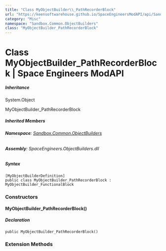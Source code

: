 ```yaml
---
title: "Class MyObjectBuilder\\_PathRecorderBlock"
url: "https://keensoftwarehouse.github.io/SpaceEngineersModAPI/api/Sandbox.Common.ObjectBuilders.MyObjectBuilder_PathRecorderBlock.html"
category: "Misc"
namespace: "Sandbox.Common.ObjectBuilders"
class: "MyObjectBuilder_PathRecorderBlock"
---
```


# Class MyObjectBuilder\_PathRecorderBlock | Space Engineers ModAPI

##### Inheritance

System.Object

MyObjectBuilder\_PathRecorderBlock

##### Inherited Members

###### **Namespace**: [Sandbox.Common.ObjectBuilders](https://keensoftwarehouse.github.io/SpaceEngineersModAPI/api/Sandbox.Common.ObjectBuilders.html)

###### **Assembly**: SpaceEngineers.ObjectBuilders.dll

##### Syntax

```
[MyObjectBuilderDefinition]
public class MyObjectBuilder_PathRecorderBlock : MyObjectBuilder_FunctionalBlock
```

### Constructors

#### MyObjectBuilder\_PathRecorderBlock()

##### Declaration

```
public MyObjectBuilder_PathRecorderBlock()
```

### Extension Methods